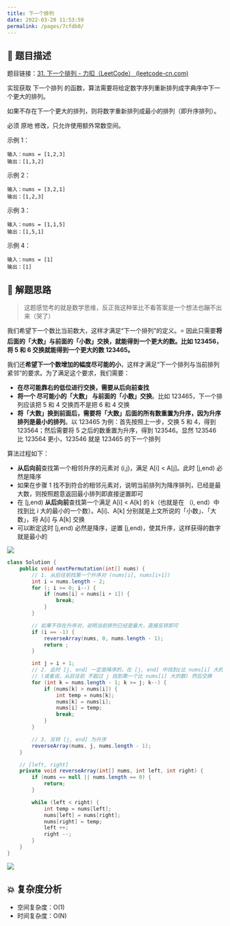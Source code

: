 ```yaml
---
title: 下一个排列
date: 2022-03-20 11:53:59
permalink: /pages/7cfdb0/
---
```

## 📃 题目描述

题目链接：[31. 下一个排列 - 力扣（LeetCode） (leetcode-cn.com)](https://leetcode-cn.com/problems/next-permutation/)

实现获取 下一个排列 的函数，算法需要将给定数字序列重新排列成字典序中下一个更大的排列。

如果不存在下一个更大的排列，则将数字重新排列成最小的排列（即升序排列）。

必须 原地 修改，只允许使用额外常数空间。

示例 1：

```
输入：nums = [1,2,3]
输出：[1,3,2]
```

示例 2：

```
输入：nums = [3,2,1]
输出：[1,2,3]
```

示例 3：

```
输入：nums = [1,1,5]
输出：[1,5,1]
```

示例 4：

```
输入：nums = [1]
输出：[1]
```

## 🔔 解题思路

> 这题感觉考的就是数学思维，反正我这种笨比不看答案是一个想法也蹦不出来（哭了）

我们希望下一个数比当前数大，这样才满足“下一个排列”的定义。⭐ 因此只需要**将后面的「大数」与前面的「小数」交换，就能得到一个更大的数。比如 123456，将 5 和 6 交换就能得到一个更大的数 123465。**

我们还**希望下一个数增加的幅度尽可能的小**，这样才满足“下一个排列与当前排列紧邻“的要求。为了满足这个要求，我们需要：

- **在尽可能靠右的低位进行交换，需要从后向前查找**
- **将一个 尽可能小的「大数」 与前面的「小数」交换**。比如 123465，下一个排列应该把 5 和 4 交换而不是把 6 和 4 交换
- **将「大数」换到前面后，需要将「大数」后面的所有数重置为升序，因为升序排列是最小的排列**。以 123465 为例：首先按照上一步，交换 5 和 4，得到 123564；然后需要将 5 之后的数重置为升序，得到 123546。显然 123546 比 123564 更小，123546 就是 123465 的下一个排列

算法过程如下：

- **从后向前**查找第一个相邻升序的元素对 (i,j)，满足 A[i] < A[j]。此时 [j,end) 必然是降序
- 如果在步骤 1 找不到符合的相邻元素对，说明当前排列为降序排列，已经是最大数，则按照题意返回最小排列即直接逆置即可
- 在 [j,end) **从后向前**查找第一个满足 A[i] < A[k] 的 k（也就是在 （i, end）中找到比 i 大的最小的一个数）。A[i]、A[k] 分别就是上文所说的「小数」、「大数」，将 A[i] 与 A[k] 交换
- 可以断定这时 [j,end) 必然是降序，逆置 [j,end)，使其升序，这样获得的数字就是最小的

![](https://cs-wiki.oss-cn-shanghai.aliyuncs.com/img/20220613094845.png)

```java
class Solution {
    public void nextPermutation(int[] nums) {
        // 1. 从后往前找第一个升序对 (nums[i], nums[i+1])
        int i = nums.length - 2;
        for (; i >= 0; i--) {
            if (nums[i] < nums[i + 1]) {
                break;
            }
        }

        // 如果不存在升序对，说明当前排列已经是最大，直接反转即可
        if (i == -1) {
            reverseArray(nums, 0, nums.length - 1);
            return ;
        }

        int j = i + 1;
        // 2. 此时 [j, end] 一定是降序的，在 [j, end] 中找到z比 nums[i] 大的数
        // (或者说，从后往前 不超过 j 找到第一个比 nums[i] 大的数) 然后交换
        for (int k = nums.length - 1; k >= j; k--) {
            if (nums[k] > nums[i]) {
                int temp = nums[k];
                nums[k] = nums[i];
                nums[i] = temp;
                break;
            }
        }

        // 3. 反转 [j, end] 为升序
        reverseArray(nums, j, nums.length - 1);
    }

    // [left, right]
    private void reverseArray(int[] nums, int left, int right) {
        if (nums == null || nums.length == 0) {
            return;
        }

        while (left < right) {
            int temp = nums[left];
            nums[left] = nums[right];
            nums[right] = temp;
            left ++;
            right --;
        }
    }
}
```

![](https://cs-wiki.oss-cn-shanghai.aliyuncs.com/img/20211012183153.png)

## 💥 复杂度分析

- 空间复杂度：O(1)
- 时间复杂度：O(N)
